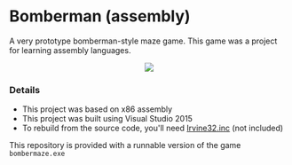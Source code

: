 # Bomberman (assembly)

A very prototype bomberman-style maze game. This game was a project for learning assembly languages.

<p align="center">
  <img src="https://i.imgur.com/mOlBK6w.png">
</p>

### Details

  - This project was based on x86 assembly
  - This project was built using Visual Studio 2015
  - To rebuild from the source code, you'll need [Irvine32.inc](http://kipirvine.com/asm/gettingstartedvs2015/index.htm) (not included)
 
This repository is provided with a runnable version of the game ```bombermaze.exe```
